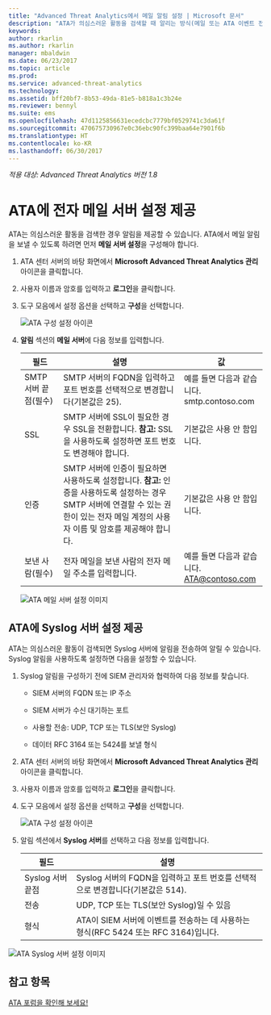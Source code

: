 ```yaml
---
title: "Advanced Threat Analytics에서 메일 알림 설정 | Microsoft 문서"
description: "ATA가 의심스러운 활동을 검색할 때 알리는 방식(메일 또는 ATA 이벤트 전달)을 설명합니다."
keywords: 
author: rkarlin
ms.author: rkarlin
manager: mbaldwin
ms.date: 06/23/2017
ms.topic: article
ms.prod: 
ms.service: advanced-threat-analytics
ms.technology: 
ms.assetid: bff20bf7-8b53-49da-81e5-b818a1c3b24e
ms.reviewer: bennyl
ms.suite: ems
ms.openlocfilehash: 47d1125856631ecedcbc7779bf0529741c3da61f
ms.sourcegitcommit: 470675730967e0c36ebc90fc399baa64e7901f6b
ms.translationtype: HT
ms.contentlocale: ko-KR
ms.lasthandoff: 06/30/2017
---
```

*적용 대상: Advanced Threat Analytics 버전 1.8*



# <a name="provide-ata-with-your-email-server-settings"></a>ATA에 전자 메일 서버 설정 제공
ATA는 의심스러운 활동을 검색한 경우 알림을 제공할 수 있습니다. ATA에서 메일 알림을 보낼 수 있도록 하려면 먼저 **메일 서버 설정**을 구성해야 합니다.

1.  ATA 센터 서버의 바탕 화면에서 **Microsoft Advanced Threat Analytics 관리** 아이콘을 클릭합니다.

2.  사용자 이름과 암호를 입력하고 **로그인**을 클릭합니다.

3.  도구 모음에서 설정 옵션을 선택하고 **구성**을 선택합니다.

    ![ATA 구성 설정 아이콘](media/ATA-config-icon.png)

4.  **알림** 섹션의 **메일 서버**에 다음 정보를 입력합니다.

    |필드|설명|값|
    |---------|---------------|---------|
    |SMTP 서버 끝점(필수)|SMTP 서버의 FQDN을 입력하고 포트 번호를 선택적으로 변경합니다(기본값은 25).|예를 들면 다음과 같습니다.<br />smtp.contoso.com|
    |SSL|SMTP 서버에 SSL이 필요한 경우 SSL을 전환합니다. **참고:** SSL을 사용하도록 설정하면 포트 번호도 변경해야 합니다.|기본값은 사용 안 함입니다.|
    |인증|SMTP 서버에 인증이 필요하면 사용하도록 설정합니다. **참고:** 인증을 사용하도록 설정하는 경우 SMTP 서버에 연결할 수 있는 권한이 있는 전자 메일 계정의 사용자 이름 및 암호를 제공해야 합니다.|기본값은 사용 안 함입니다.|
    |보낸 사람(필수)|전자 메일을 보낸 사람의 전자 메일 주소를 입력합니다.|예를 들면 다음과 같습니다.<br />ATA@contoso.com|
    ![ATA 메일 서버 설정 이미지](media/ata-email-server.png)

## <a name="provide-ata-with-your-syslog-server-settings"></a>ATA에 Syslog 서버 설정 제공
ATA는 의심스러운 활동이 검색되면 Syslog 서버에 알림을 전송하여 알릴 수 있습니다. Syslog 알림을 사용하도록 설정하면 다음을 설정할 수 있습니다.

1.  Syslog 알림을 구성하기 전에 SIEM 관리자와 협력하여 다음 정보를 찾습니다.

    -   SIEM 서버의 FQDN 또는 IP 주소

    -   SIEM 서버가 수신 대기하는 포트

    -   사용할 전송: UDP, TCP 또는 TLS(보안 Syslog)

    -   데이터 RFC 3164 또는 5424를 보낼 형식

2.  ATA 센터 서버의 바탕 화면에서 **Microsoft Advanced Threat Analytics 관리** 아이콘을 클릭합니다.

3.  사용자 이름과 암호를 입력하고 **로그인**을 클릭합니다.

4.  도구 모음에서 설정 옵션을 선택하고 **구성**을 선택합니다.

    ![ATA 구성 설정 아이콘](media/ATA-config-icon.png)

5.  알림 섹션에서 **Syslog 서버**를 선택하고 다음 정보를 입력합니다.

    |필드|설명|
    |---------|---------------|
    |Syslog 서버 끝점|Syslog 서버의 FQDN을 입력하고 포트 번호를 선택적으로 변경합니다(기본값은 514).|
    |전송|UDP, TCP 또는 TLS(보안 Syslog)일 수 있음|
    |형식|ATA이 SIEM 서버에 이벤트를 전송하는 데 사용하는 형식(RFC 5424 또는 RFC 3164)입니다.|

 ![ATA Syslog 서버 설정 이미지](media/ata-syslog-server-settings.png)



## <a name="see-also"></a>참고 항목
[ATA 포럼을 확인해 보세요!](https://social.technet.microsoft.com/Forums/security/home?forum=mata)
